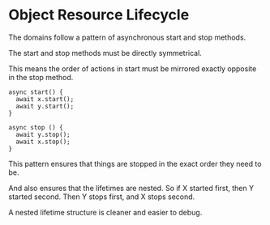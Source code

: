 # Object Resource Lifecycle

The domains follow a pattern of asynchronous start and stop methods.

The start and stop methods must be directly symmetrical.

This means the order of actions in start must be mirrored exactly opposite in
the stop method.

```
async start() {
  await x.start();
  await y.start();
}

async stop () {
  await y.stop();
  await x.stop();
}
```

This pattern ensures that things are stopped in the exact order they need to be.

And also ensures that the lifetimes are nested. So if X started first, then Y
started second. Then Y stops first, and X stops second.

A nested lifetime structure is cleaner and easier to debug.
